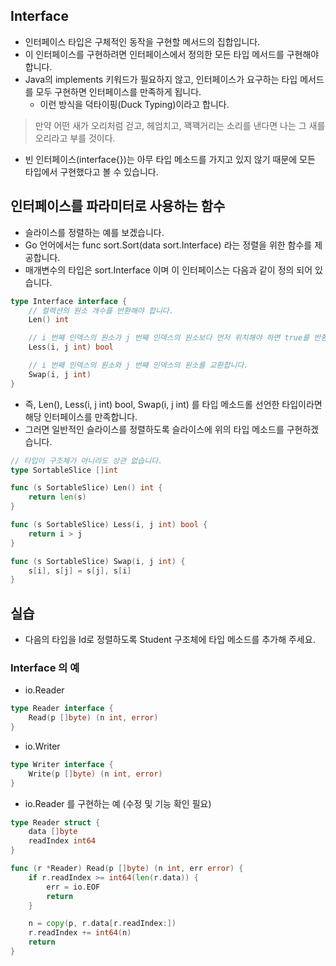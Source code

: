 ## Interface
* 인터페이스 타입은 구체적인 동작을 구현할 메서드의 집합입니다.
* 이 인터페이스를 구현하려면 인터페이스에서 정의한 모든 타입 메서드를 구현해야합니다.
* Java의 implements 키워드가 필요하지 않고, 인터페이스가 요구하는 타입 메서드를 모두 구현하면 인터페이스를 만족하게 됩니다.
    * 이런 방식을 덕타이핑(Duck Typing)이라고 합니다.
> 만약 어떤 새가 오리처럼 걷고, 헤엄치고, 꽥꽥거리는 소리를 낸다면 나는 그 새를 오리라고 부를 것이다.

* 빈 인터페이스(interface{})는 아무 타입 메소드를 가지고 있지 않기 때문에 모든 타입에서 구현했다고 볼 수 있습니다.

## 인터페이스를 파라미터로 사용하는 함수
* 슬라이스를 정렬하는 예를 보겠습니다.
* Go 언어에서는 func sort.Sort(data sort.Interface) 라는 정렬을 위한 함수를 제공합니다. 
* 매개변수의 타입은 sort.Interface 이며 이 인터페이스는 다음과 같이 정의 되어 있습니다.
```go
type Interface interface {
	// 컬랙션의 원소 개수를 반환해야 합니다.
	Len() int

	// i 번째 인덱스의 원소가 j 번째 인덱스의 원소보다 먼저 위치해야 하면 true를 반환합니다.
	Less(i, j int) bool

	// i 번째 인덱스의 원소와 j 번째 인덱스의 원소를 교환합니다.
	Swap(i, j int)
}
```
* 즉, Len(), Less(i, j int) bool, Swap(i, j int) 를 타입 메소드롤 선언한 타입이라면 해당 인터페이스를 만족합니다.
* 그러면 일반적인 슬라이스를 정렬하도록 슬라이스에 위의 타입 메소드를 구현하겠습니다.

```go
// 타입이 구조체가 아니라도 상관 없습니다.
type SortableSlice []int

func (s SortableSlice) Len() int {
	return len(s)
}

func (s SortableSlice) Less(i, j int) bool {
	return i > j
}

func (s SortableSlice) Swap(i, j int) {
	s[i], s[j] = s[j], s[i]
}
```
## 실습
* 다음의 타입을 Id로 정렬하도록 Student 구조체에 타입 메소드를 추가해 주세요.

### Interface 의 예
* io.Reader
```go
type Reader interface {
    Read(p []byte) (n int, error)
}
```
* io.Writer
```go
type Writer interface {
    Write(p []byte) (n int, error)
}
```
* io.Reader 를 구현하는 예 (수정 및 기능 확인 필요)
```go
type Reader struct {
    data []byte
    readIndex int64
}

func (r *Reader) Read(p []byte) (n int, err error) {
    if r.readIndex >= int64(len(r.data)) {
        err = io.EOF
        return
    }

    n = copy(p, r.data[r.readIndex:])
    r.readIndex += int64(n)
    return
}
```

